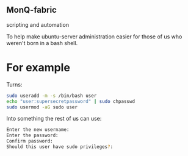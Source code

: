 ## MonQ-fabric
 scripting and automation

To help make ubuntu-server administration easier for those of us who weren't born in a bash shell.

# For example

Turns:
``` bash
sudo useradd -m -s /bin/bash user
echo "user:supersecretpassword" | sudo chpasswd
sudo usermod -aG sudo user
```

Into something the rest of us can use:
``` bash
Enter the new username:
Enter the password:
Confirm password:
Should this user have sudo privileges?:
```

